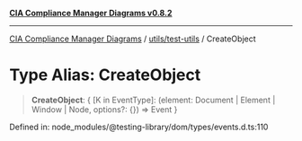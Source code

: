 [**CIA Compliance Manager Diagrams v0.8.2**](../../../README.md)

***

[CIA Compliance Manager Diagrams](../../../modules.md) / [utils/test-utils](../README.md) / CreateObject

# Type Alias: CreateObject

> **CreateObject**: \{ \[K in EventType\]: (element: Document \| Element \| Window \| Node, options?: \{\}) =\> Event \}

Defined in: node\_modules/@testing-library/dom/types/events.d.ts:110
